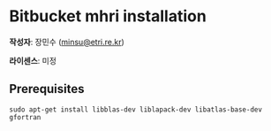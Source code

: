 # Bitbucket mhri installation

**작성자**: 장민수 (minsu@etri.re.kr)

**라이센스**: 미정

## Prerequisites

```
sudo apt-get install libblas-dev liblapack-dev libatlas-base-dev gfortran
```
